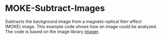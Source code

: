# MOKE-Subtract-Images

Subtracts the background image from a magneto-optical Kerr effect (MOKE) image. This example code shows how an image could be analyzed. The code is based on the image library [imager](https://dahtah.github.io/imager/imager.html).
